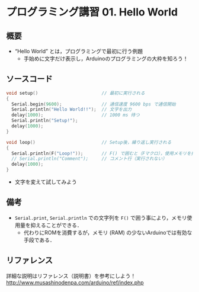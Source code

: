 # プログラミング講習 01. Hello World
## 概要
+ “Hello World” とは，プログラミングで最初に行う例題
	- 手始めに文字だけ表示し，Arduinoのプログラミングの大枠を知ろう！


## ソースコード
```cpp
void setup()                        // 最初に実行される
{
  Serial.begin(9600);               // 通信速度 9600 bps で通信開始
  Serial.println("Hello World!!");  // 文字を出力
  delay(1000);                      // 1000 ms 待つ
  Serial.println("Setup!");
  delay(1000);
}

void loop()                         // Setup後，繰り返し実行される
{
  Serial.println(F("Loop!"));       // F() で囲むと（Fマクロ），使用メモリを抑えることができる（ROMを消費する）
  // Serial.println("Comment");     // コメント行（実行されない）
  delay(1000);
}
```

+ 文字を変えて試してみよう


## 備考
+ `Serial.print`, `Serial.println` での文字列を `F()` で囲う事により，メモリ使用量を抑えることができる．
	- 代わりにROMを消費するが，メモリ (RAM) の少ないArduinoでは有効な手段である．


## リファレンス
詳細な説明はリファレンス（説明書）を参考にしよう！  
http://www.musashinodenpa.com/arduino/ref/index.php